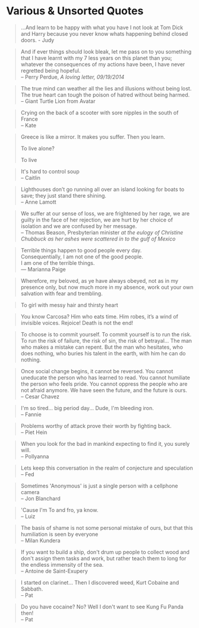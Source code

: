 # Various & Unsorted Quotes

> ...And learn to be happy with what you have I not look at Tom Dick and Harry because you never know whats happening behind closed doors. - Judy

> And if ever things should look bleak, let me pass on to you something that I have learnt with my 7 less years on this planet than you; whatever the consequences of my actions have been, I have never regretted being hopeful.  
> – Perry Perdue, <cite>A loving letter, 09/19/2014</cite>

> The true mind can weather all the lies and illusions without being lost.  The true heart can tough the poison of hatred without being harmed.  
> – Giant Turtle Lion from Avatar

> Crying on the back of a scooter with sore nipples in the south of France  
> – Kate

> Greece is like a mirror. It makes you suffer. Then you learn.
>
> To live alone?
>
> To live

> It's hard to control soup  
> – Caitlin 

> Lighthouses don’t go running all over an island looking for boats to save; they just stand there shining.  
> – Anne Lamott

> We suffer at our sense of loss, we are frightened by her rage, we are guilty in the face of her rejection, we are hurt by her choice of isolation and we are confused by her message.  
> – Thomas Beason, Presbyterian minister <cite>at the eulogy of Christine Chubbuck as her ashes were scattered in to the gulf of Mexico</cite>

> Terrible things happen to good people every day.  
> Consequentially, I am not one of the good people.  
> I am one of the terrible things.  
> ― Marianna Paige

> Wherefore, my beloved, as ye have always obeyed, not as in my presence only, but now much more in my absence, work out your own salvation with fear and trembling.

> To girl with messy hair and thirsty heart

> You know Carcosa? Him who eats time.
> Him robes, it’s a wind of invisible voices.
> Rejoice! Death is not the end!

> To choose is to commit yourself.  To commit yourself is to run the risk.  To run the risk of failure, the risk of sin, the risk of betrayal...  The man who makes a mistake can repent.  But the man who hesitates, who does nothing, who buries his talent in the earth, with him he can do nothing.

> Once social change begins, it cannot be reversed. You cannot uneducate the person who has learned to read. You cannot humiliate the person who feels pride. You cannot oppress the people who are not afraid anymore. We have seen the future, and the future is ours.  
> – Cesar Chavez

> I'm so tired... big period day...  Dude, I'm bleeding iron.  
> – Fannie

> Problems worthy of attack prove their worth by fighting back.  
> – Piet Hein

> When you look for the bad in mankind expecting to find it, you surely will.  
> – Pollyanna

> Lets keep this conversation in the realm of conjecture and speculation  
> – Fed

> Sometimes 'Anonymous' is just a single person with a cellphone camera  
> – Jon Blanchard

> 'Cause I'm To and fro, ya know.  
> – Luiz

> The basis of shame is not some personal mistake of ours, but that this humiliation is seen by everyone  
> – Milan Kundera

> If you want to build a ship, don't drum up people to collect wood and don't assign them tasks and work, but rather teach them to long for the endless immensity of the sea.  
> – Antoine de Saint-Exupery

> I started on clarinet... Then I discovered weed, Kurt Cobaine and Sabbath.  
> – Pat

> Do you have cocaine?  No?  Well I don't want to see Kung Fu Panda then!  
> – Pat
